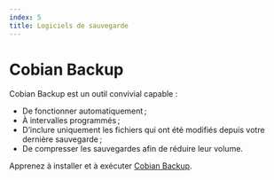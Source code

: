 ```yaml
---
index: 5
title: Logiciels de sauvegarde
---
```

# Cobian Backup

Cobian Backup est un outil convivial capable :

*   De fonctionner automatiquement ;
*   À intervalles programmés ;
*   D’inclure uniquement les fichiers qui ont été modifiés depuis votre dernière sauvegarde ;
*   De compresser les sauvegardes afin de réduire leur volume.

Apprenez à installer et à exécuter [Cobian Backup](umbrella://tools/files/s_cobian-backup.md).